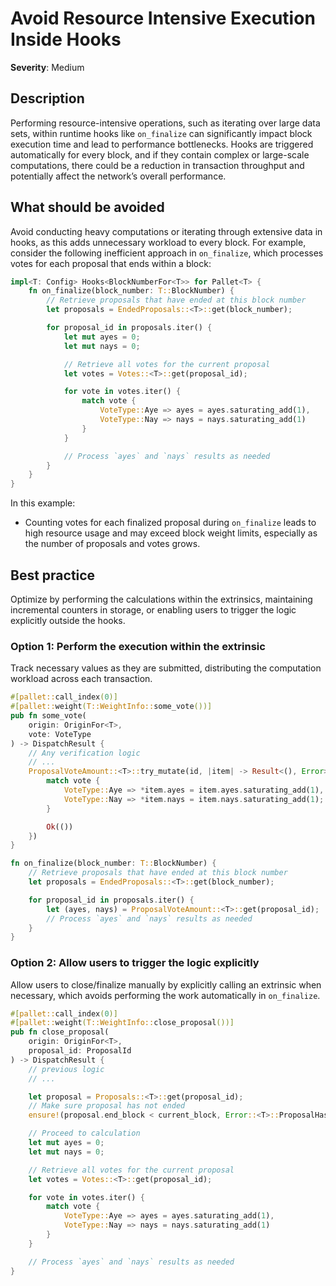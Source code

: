 # Avoid Resource Intensive Execution Inside Hooks

**Severity**: Medium

## Description

Performing resource-intensive operations, such as iterating over large data sets, within runtime hooks like
`on_finalize` can significantly impact block execution time and lead to performance bottlenecks. Hooks are triggered
automatically for every block, and if they contain complex or large-scale computations, there could be a reduction in
transaction throughput and potentially affect the network’s overall performance.

## What should be avoided

Avoid conducting heavy computations or iterating through extensive data in hooks, as this adds unnecessary workload to
every block. For example, consider the following inefficient approach in `on_finalize`, which processes votes for each
proposal that ends within a block:

```rust
impl<T: Config> Hooks<BlockNumberFor<T>> for Pallet<T> {
    fn on_finalize(block_number: T::BlockNumber) {
        // Retrieve proposals that have ended at this block number
        let proposals = EndedProposals::<T>::get(block_number);

        for proposal_id in proposals.iter() {
            let mut ayes = 0;
            let mut nays = 0;

            // Retrieve all votes for the current proposal
            let votes = Votes::<T>::get(proposal_id);

            for vote in votes.iter() {
                match vote {
                    VoteType::Aye => ayes = ayes.saturating_add(1),
                    VoteType::Nay => nays = nays.saturating_add(1)
                }
            }

            // Process `ayes` and `nays` results as needed
        }
    }
}
```

In this example:

- Counting votes for each finalized proposal during `on_finalize` leads to high resource usage and may exceed block
  weight limits, especially as the number of proposals and votes grows.

## Best practice

Optimize by performing the calculations within the extrinsics, maintaining incremental counters in storage, or enabling
users to trigger the logic explicitly outside the hooks.

### Option 1: Perform the execution within the extrinsic

Track necessary values as they are submitted, distributing the computation workload across each transaction.

```rust
#[pallet::call_index(0)]
#[pallet::weight(T::WeightInfo::some_vote())]
pub fn some_vote(
    origin: OriginFor<T>,
	vote: VoteType
) -> DispatchResult {
    // Any verification logic
    // ...
    ProposalVoteAmount::<T>::try_mutate(id, |item| -> Result<(), Error> {
        match vote {
            VoteType::Aye => *item.ayes = item.ayes.saturating_add(1),
            VoteType::Nay => *item.nays = item.nays.saturating_add(1);
        }

        Ok(())
    })
}

fn on_finalize(block_number: T::BlockNumber) {
    // Retrieve proposals that have ended at this block number
    let proposals = EndedProposals::<T>::get(block_number);

    for proposal_id in proposals.iter() {
        let (ayes, nays) = ProposalVoteAmount::<T>::get(proposal_id);
        // Process `ayes` and `nays` results as needed
    }
}
```

### Option 2: Allow users to trigger the logic explicitly

Allow users to close/finalize manually by explicitly calling an extrinsic when necessary, which avoids performing the
work automatically in `on_finalize`.

```rust
#[pallet::call_index(0)]
#[pallet::weight(T::WeightInfo::close_proposal())]
pub fn close_proposal(
    origin: OriginFor<T>,
	proposal_id: ProposalId
) -> DispatchResult {
    // previous logic
    // ...

    let proposal = Proposals::<T>::get(proposal_id);
    // Make sure proposal has not ended
    ensure!(proposal.end_block < current_block, Error::<T>::ProposalHasNotEnded);

    // Proceed to calculation
    let mut ayes = 0;
    let mut nays = 0;

    // Retrieve all votes for the current proposal
    let votes = Votes::<T>::get(proposal_id);

    for vote in votes.iter() {
        match vote {
            VoteType::Aye => ayes = ayes.saturating_add(1),
            VoteType::Nay => nays = nays.saturating_add(1)
        }
    }

    // Process `ayes` and `nays` results as needed
}
```
